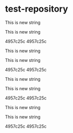 # test-repository

This is new string

This is new string

4957c25c
4957c25c

This is new string

This is new string

4957c25c
4957c25c

This is new string

This is new string

4957c25c
4957c25c

This is new string

This is new string

4957c25c
4957c25c
